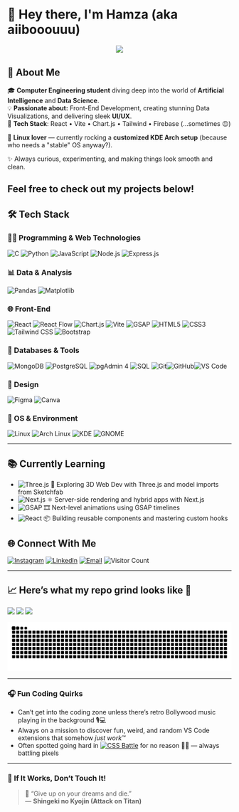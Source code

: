# 👋 Hey there, I'm Hamza  (aka aiibooouuu)

<p align="center">
  <img src="https://media.giphy.com/media/ZVik7pBtu9dNS/giphy.gif"  width="300" />
</p>


## 🧠 About Me

🎓 **Computer Engineering student** diving deep into the world of **Artificial Intelligence** and **Data Science**.  
💡 **Passionate about:** Front-End Development, creating stunning Data Visualizations, and delivering sleek **UI/UX**.  
💬 **Tech Stack**: React • Vite • Chart.js • Tailwind • Firebase (…sometimes 😉)  

🐧 **Linux lover** — currently rocking a **customized KDE Arch setup** (because who needs a "stable" OS anyway?).  
  
✨ Always curious, experimenting, and making things look smooth and clean.

Feel free to check out my projects below!
---

## 🛠 Tech Stack

### 👨‍💻 Programming & Web Technologies  
![C](https://img.shields.io/badge/C-00599C?style=for-the-badge&logo=c&logoColor=white)  ![Python](https://img.shields.io/badge/Python-306998?style=for-the-badge&logo=python&logoColor=white)  ![JavaScript](https://img.shields.io/badge/JavaScript-F0DB4F?style=for-the-badge&logo=javascript&logoColor=323330)  ![Node.js](https://img.shields.io/badge/Node.js-3C873A?style=for-the-badge&logo=node.js&logoColor=white)  ![Express.js](https://img.shields.io/badge/Express.js-444444?style=for-the-badge&logo=express&logoColor=white)

### 📊 Data & Analysis  
![Pandas](https://img.shields.io/badge/Pandas-130654?style=for-the-badge&logo=pandas&logoColor=white)  ![Matplotlib](https://img.shields.io/badge/Matplotlib-11557C?style=for-the-badge&logo=matplotlib&logoColor=white)

### 🌐 Front-End  
![React](https://img.shields.io/badge/React-20232A?style=for-the-badge&logo=react&logoColor=61DAFB)  ![React Flow](https://img.shields.io/badge/ReactFlow-0B1120?style=for-the-badge&logo=react&logoColor=3B82F6)  ![Chart.js](https://img.shields.io/badge/Chart.js-B12649?style=for-the-badge&logo=chartdotjs&logoColor=white)  ![Vite](https://img.shields.io/badge/Vite-302B63?style=for-the-badge&logo=vite&logoColor=FFD62E)  ![GSAP](https://img.shields.io/badge/GSAP-3E8C00?style=for-the-badge&logo=greensock&logoColor=white)  ![HTML5](https://img.shields.io/badge/HTML5-E34F26?style=for-the-badge&logo=html5&logoColor=white)  ![CSS3](https://img.shields.io/badge/CSS3-264DE4?style=for-the-badge&logo=css3&logoColor=white)  ![Tailwind CSS](https://img.shields.io/badge/Tailwind%20CSS-0F172A?style=for-the-badge&logo=tailwind-css&logoColor=38B2AC)  ![Bootstrap](https://img.shields.io/badge/Bootstrap-6F42C1?style=for-the-badge&logo=bootstrap&logoColor=white)

### 🧰 Databases & Tools  
![MongoDB](https://img.shields.io/badge/MongoDB-4DB33D?style=for-the-badge&logo=mongodb&logoColor=white)  ![PostgreSQL](https://img.shields.io/badge/PostgreSQL-2F5E8C?style=for-the-badge&logo=postgresql&logoColor=white)  ![pgAdmin 4](https://img.shields.io/badge/pgAdmin%204-00437A?style=for-the-badge&logo=postgresql&logoColor=white)  ![SQL](https://img.shields.io/badge/SQL-336791?style=for-the-badge&logo=sqlite&logoColor=white) ![Git](https://img.shields.io/badge/Git-F05032?style=for-the-badge&logo=git&logoColor=white)![GitHub](https://img.shields.io/badge/GitHub-181717?style=for-the-badge&logo=github&logoColor=white)![VS Code](https://img.shields.io/badge/VS%20Code-007ACC?style=for-the-badge&logo=visual-studio-code&logoColor=white)


### 🎨 Design  
![Figma](https://img.shields.io/badge/Figma-1E1E2E?style=for-the-badge&logo=figma&logoColor=F24E1E)  ![Canva](https://img.shields.io/badge/Canva-00C4CC?style=for-the-badge&logo=canva&logoColor=white)

### 🐧 OS & Environment  
![Linux](https://img.shields.io/badge/Linux-202124?style=for-the-badge&logo=linux&logoColor=white)  ![Arch Linux](https://img.shields.io/badge/Arch%20Linux-1793D1?style=for-the-badge&logo=arch-linux&logoColor=white)  ![KDE](https://img.shields.io/badge/KDE-1C99E0?style=for-the-badge&logo=kde&logoColor=white)  ![GNOME](https://img.shields.io/badge/GNOME-4A86CF?style=for-the-badge&logo=gnome&logoColor=white)


---

## 📚 Currently Learning

- ![Three.js](https://img.shields.io/badge/Three.js-000000?style=for-the-badge&logo=three.js&logoColor=white) 🧪 Exploring 3D Web Dev with Three.js and model imports from Sketchfab
- ![Next.js](https://img.shields.io/badge/Next.js-000000?style=for-the-badge&logo=next.js&logoColor=white) ⚛️ Server-side rendering and hybrid apps with Next.js
- ![GSAP](https://img.shields.io/badge/GSAP-88CE02?style=for-the-badge&logo=greensock&logoColor=white) 🎞️ Next-level animations using GSAP timelines
- ![React](https://img.shields.io/badge/React%20Hooks-61DAFB?style=for-the-badge&logo=react&logoColor=white) 📦 Building reusable components and mastering custom hooks


## 🌐 Connect With Me

[![Instagram](https://img.shields.io/badge/Instagram-%23E4405F.svg?logo=Instagram&logoColor=white)](https://instagram.com/hhamza3705)
[![LinkedIn](https://img.shields.io/badge/LinkedIn-%230077B5.svg?logo=linkedin&logoColor=white)](https://linkedin.com/in/abu-hamza-601a71276)
[![Email](https://img.shields.io/badge/Email-D14836?logo=gmail&logoColor=white)](mailto:abuhamza0705@gmail.com)
![Visitor Count](https://komarev.com/ghpvc/?username=aiibooouuu&color=blueviolet&style=flat-square)

---

## 📈 Here’s what my repo grind looks like 💪

  <img src="https://github-readme-stats.vercel.app/api?username=aiibooouuu&show_icons=true&theme=tokyonight" width="400" />
  <img src="https://github-readme-streak-stats.herokuapp.com/?user=aiibooouuu&theme=tokyonight" width="400" />
  <img src="https://github-readme-stats.vercel.app/api/top-langs/?username=aiibooouuu&layout=compact&theme=tokyonight" width="400" />  
  
![Snake animation](https://github.com/aiibooouuu/snk/blob/output/github-contribution-grid-snake.svg)

---
### 🎧 Fun Coding Quirks

- Can’t get into the coding zone unless there’s retro Bollywood music playing in the background 🎙️💻  
- Always on a mission to discover fun, weird, and random VS Code extensions that somehow *just work™*  
- Often spotted going hard in  [![CSS Battle](https://img.shields.io/badge/CSS%20Battle-141414?style=for-the-badge&logo=css3&logoColor=FF6C00)](https://cssbattle.dev/player/notblack)  for no reason 🧠🔥 — always battling pixels

---

### 🤫 If It Works, Don’t Touch It!

>💬 “Give up on your dreams and die.”  
>— <strong>Shingeki no Kyojin (Attack on Titan)</strong>
